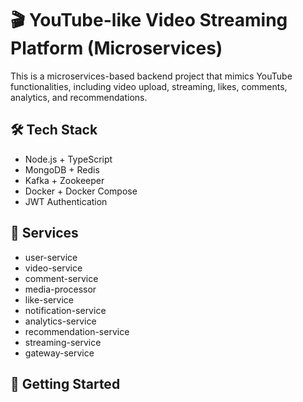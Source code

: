 # 🎬 YouTube-like Video Streaming Platform (Microservices)

This is a microservices-based backend project that mimics YouTube functionalities, including video upload, streaming, likes, comments, analytics, and recommendations.

## 🛠 Tech Stack
- Node.js + TypeScript
- MongoDB + Redis
- Kafka + Zookeeper
- Docker + Docker Compose
- JWT Authentication

## 📂 Services
- user-service
- video-service
- comment-service
- media-processor
- like-service
- notification-service
- analytics-service
- recommendation-service
- streaming-service
- gateway-service

## 🚀 Getting Started
